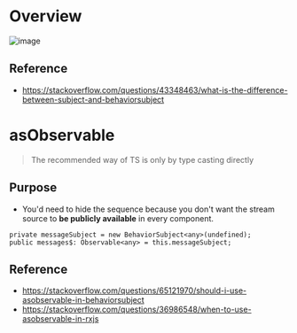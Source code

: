 # Overview
![image](https://github.com/LenChang/Tech_Sharing/assets/9037287/91204d53-dc25-4882-8ff4-02700c9f910a)
## Reference
- https://stackoverflow.com/questions/43348463/what-is-the-difference-between-subject-and-behaviorsubject

# asObservable
> The recommended way of TS is only by type casting directly
## Purpose
- You'd need to hide the sequence because you don't want the stream source to **be publicly available** in every component.
```
private messageSubject = new BehaviorSubject<any>(undefined);
public messages$: Observable<any> = this.messageSubject;
```
## Reference 
- https://stackoverflow.com/questions/65121970/should-i-use-asobservable-in-behaviorsubject
- https://stackoverflow.com/questions/36986548/when-to-use-asobservable-in-rxjs

